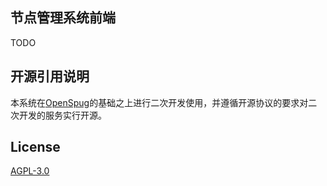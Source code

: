 ##  节点管理系统前端
TODO 

## 开源引用说明
 本系统在[OpenSpug](https://github.com/openspug/spug)的基础之上进行二次开发使用，并遵循开源协议的要求对二次开发的服务实行开源。

## License 
[AGPL-3.0](https://opensource.org/licenses/AGPL-3.0)
